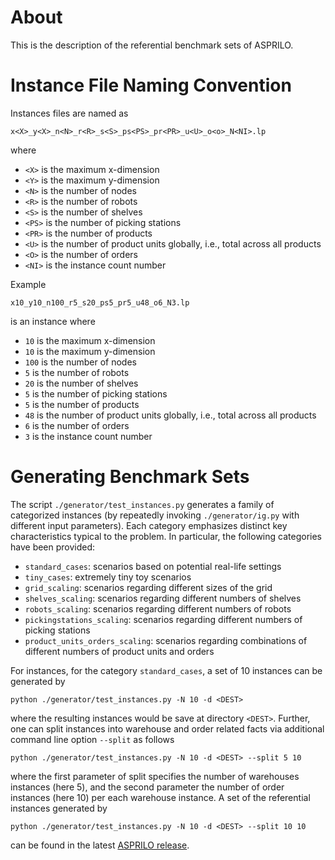 # About

This is the description of the referential benchmark sets of ASPRILO.


# Instance File Naming Convention

Instances files are named as

    x<X>_y<X>_n<N>_r<R>_s<S>_ps<PS>_pr<PR>_u<U>_o<o>_N<NI>.lp

where

- `<X>` is the maximum x-dimension
- `<Y>` is the maximum y-dimension
- `<N>` is the number of nodes
- `<R>` is the number of robots
- `<S>` is the number of shelves
- `<PS>` is the number of picking stations
- `<PR>` is the number of products
- `<U>` is the number of product units globally, i.e., total across all products
- `<O>` is the number of orders
- `<NI>` is the instance count number

Example

    x10_y10_n100_r5_s20_ps5_pr5_u48_o6_N3.lp

is an instance where

- `10` is the maximum x-dimension
- `10` is the maximum y-dimension
- `100` is the number of nodes
- `5` is the number of robots
- `20` is the number of shelves
- `5` is the number of picking stations
- `5` is the number of products
- `48` is the number of product units globally, i.e., total across all products
- `6` is the number of orders
- `3` is the instance count number


# Generating Benchmark Sets

The script `./generator/test_instances.py` generates a family of categorized instances
(by repeatedly invoking `./generator/ig.py` with different input parameters). Each
category emphasizes distinct key characteristics typical to the problem. In particular,
the following categories have been provided:

- `standard_cases`: scenarios based on potential real-life settings
- `tiny_cases`: extremely tiny toy scenarios
- `grid_scaling`: scenarios regarding different sizes of the grid
- `shelves_scaling`: scenarios regarding different numbers of shelves
- `robots_scaling`: scenarios regarding different numbers of robots
- `pickingstations_scaling`: scenarios regarding different numbers of picking stations
- `product_units_orders_scaling`: scenarios regarding combinations of different numbers of product units and orders

For instances, for the category `standard_cases`, a set of 10 instances can be generated by

    python ./generator/test_instances.py -N 10 -d <DEST>

where the resulting instances would be save at directory `<DEST>`. Further, one can split
instances into warehouse and order related facts via additional command line option `--split` as follows

    python ./generator/test_instances.py -N 10 -d <DEST> --split 5 10

where the first parameter of split specifies the number of warehouses instances (here 5), and the second
parameter the number of order instances (here 10) per each warehouse instance.
A set of the referential instances generated by

    python ./generator/test_instances.py -N 10 -d <DEST> --split 10 10

can be found in the latest [ASPRILO release](https://github.com/potassco/asprilo/releases).
